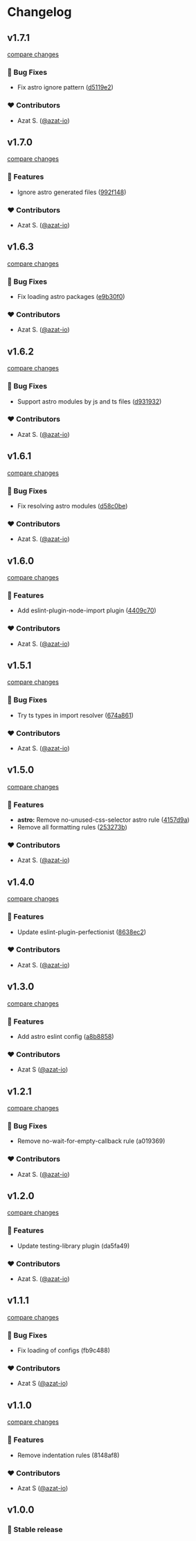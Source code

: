 # Changelog

## v1.7.1

[compare changes](https://github.com/azat-io/eslint-config/compare/v1.7.0...v1.7.1)

### 🐞 Bug Fixes

- Fix astro ignore pattern ([d5119e2](https://github.com/azat-io/eslint-config/commit/d5119e2))

### ❤️ Contributors

- Azat S. ([@azat-io](http://github.com/azat-io))

## v1.7.0

[compare changes](https://github.com/azat-io/eslint-config/compare/v1.6.3...v1.7.0)

### 🚀 Features

- Ignore astro generated files ([992f148](https://github.com/azat-io/eslint-config/commit/992f148))

### ❤️ Contributors

- Azat S. ([@azat-io](http://github.com/azat-io))

## v1.6.3

[compare changes](https://github.com/azat-io/eslint-config/compare/v1.6.2...v1.6.3)

### 🐞 Bug Fixes

- Fix loading astro packages ([e9b30f0](https://github.com/azat-io/eslint-config/commit/e9b30f0))

### ❤️ Contributors

- Azat S. ([@azat-io](http://github.com/azat-io))

## v1.6.2

[compare changes](https://github.com/azat-io/eslint-config/compare/v1.6.1...v1.6.2)

### 🐞 Bug Fixes

- Support astro modules by js and ts files ([d931932](https://github.com/azat-io/eslint-config/commit/d931932))

### ❤️ Contributors

- Azat S. ([@azat-io](http://github.com/azat-io))

## v1.6.1

[compare changes](https://github.com/azat-io/eslint-config/compare/v1.6.0...v1.6.1)

### 🐞 Bug Fixes

- Fix resolving astro modules ([d58c0be](https://github.com/azat-io/eslint-config/commit/d58c0be))

### ❤️ Contributors

- Azat S. ([@azat-io](http://github.com/azat-io))

## v1.6.0

[compare changes](https://github.com/azat-io/eslint-config/compare/v1.5.1...v1.6.0)

### 🚀 Features

- Add eslint-plugin-node-import plugin ([4409c70](https://github.com/azat-io/eslint-config/commit/4409c70))

### ❤️ Contributors

- Azat S. ([@azat-io](http://github.com/azat-io))

## v1.5.1

[compare changes](https://github.com/azat-io/eslint-config/compare/v1.5.0...v1.5.1)

### 🐞 Bug Fixes

- Try ts types in import resolver ([674a861](https://github.com/azat-io/eslint-config/commit/674a861))

### ❤️ Contributors

- Azat S. ([@azat-io](http://github.com/azat-io))

## v1.5.0

[compare changes](https://github.com/azat-io/eslint-config/compare/v1.4.0...v1.5.0)

### 🚀 Features

- **astro:** Remove no-unused-css-selector astro rule ([4157d9a](https://github.com/azat-io/eslint-config/commit/4157d9a))
- Remove all formatting rules ([253273b](https://github.com/azat-io/eslint-config/commit/253273b))

### ❤️ Contributors

- Azat S. ([@azat-io](http://github.com/azat-io))

## v1.4.0

[compare changes](https://github.com/azat-io/eslint-config/compare/v1.3.0...v1.4.0)

### 🚀 Features

- Update eslint-plugin-perfectionist ([8638ec2](https://github.com/azat-io/eslint-config/commit/8638ec2))

### ❤️ Contributors

- Azat S. ([@azat-io](http://github.com/azat-io))

## v1.3.0

[compare changes](https://github.com/azat-io/eslint-config/compare/v1.2.1...v1.3.0)

### 🚀 Features

- Add astro eslint config ([a8b8858](https://github.com/azat-io/eslint-config/commit/a8b8858))

### ❤️ Contributors

- Azat S ([@azat-io](http://github.com/azat-io))

## v1.2.1

[compare changes](https://undefined/undefined/compare/v1.2.0...v1.2.1)

### 🐞 Bug Fixes

- Remove no-wait-for-empty-callback rule (a019369)

### ❤️ Contributors

- Azat S. ([@azat-io](http://github.com/azat-io))

## v1.2.0

[compare changes](https://undefined/undefined/compare/v1.1.1...v1.2.0)

### 🚀 Features

- Update testing-library plugin (da5fa49)

### ❤️ Contributors

- Azat S. ([@azat-io](http://github.com/azat-io))

## v1.1.1

[compare changes](https://undefined/undefined/compare/v1.1.0...v1.1.1)

### 🐞 Bug Fixes

- Fix loading of configs (fb9c488)

### ❤️ Contributors

- Azat S ([@azat-io](http://github.com/azat-io))

## v1.1.0

[compare changes](https://undefined/undefined/compare/v1.0.0...v1.1.0)

### 🚀 Features

- Remove indentation rules (8148af8)

### ❤️ Contributors

- Azat S ([@azat-io](http://github.com/azat-io))

## v1.0.0

### 🎉 Stable release

